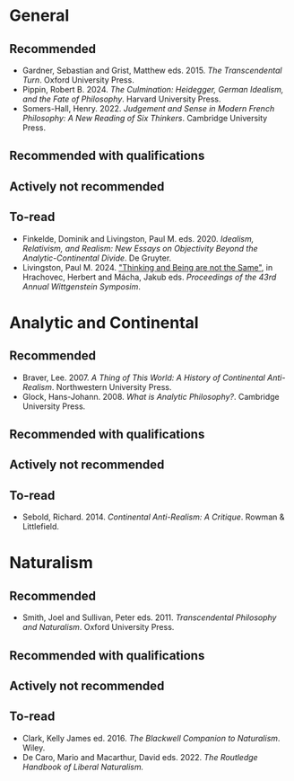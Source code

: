 
# General

## Recommended

* Gardner, Sebastian and Grist, Matthew eds. 2015. *The Transcendental Turn*. Oxford University Press.
* Pippin, Robert B. 2024. *The Culmination: Heidegger, German Idealism, and the Fate of Philosophy*. Harvard University Press.
* Somers-Hall, Henry. 2022. *Judgement and Sense in Modern French Philosophy: A New Reading of Six Thinkers*. Cambridge University Press.

## Recommended with qualifications

## Actively not recommended

## To-read

* Finkelde, Dominik and Livingston, Paul M. eds. 2020. *Idealism, Relativism, and Realism: New Essays on Objectivity Beyond the Analytic-Continental Divide*. De Gruyter.
* Livingston, Paul M. 2024. ["Thinking and Being are not the Same"](https://spaces-cdn.owlstown.com/blobs/25dxapeeeu41cklkj7m4t8vgdlrd), in Hrachovec, Herbert and Mácha, Jakub eds. *Proceedings of the 43rd Annual Wittgenstein Symposim*. 

# Analytic and Continental

## Recommended

* Braver, Lee. 2007. *A Thing of This World: A History of Continental Anti-Realism*. Northwestern University Press.
* Glock, Hans-Johann. 2008. *What is Analytic Philosophy?*. Cambridge University Press.

## Recommended with qualifications

## Actively not recommended

## To-read

* Sebold, Richard. 2014. *Continental Anti-Realism: A Critique*. Rowman & Littlefield.


# Naturalism

## Recommended  

* Smith, Joel and Sullivan, Peter eds. 2011. *Transcendental Philosophy and Naturalism*. Oxford University Press.
## Recommended with qualifications

## Actively not recommended
## To-read

* Clark, Kelly James ed. 2016. *The Blackwell Companion to Naturalism*. Wiley.
* De Caro, Mario and Macarthur, David eds. 2022. *The Routledge Handbook of Liberal Naturalism.*

